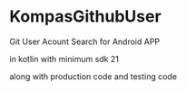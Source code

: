 # KompasGithubUser

Git User Acount Search for Android APP

in kotlin
with minimum sdk 21 

along with production code and testing code
